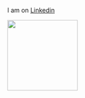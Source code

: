 I am on [Linkedin](https://www.linkedin.com/in/varunbatrait/)


<img src="https://github-readme-stats.vercel.app/api/top-langs/?username=VarunBatraIT&count_private=true&layout=compact&title_color=fff&text_color=fff&bg_color=0D1117" height="160px" />
<!--
<img src="https://github-readme-stats.vercel.app/api?username=VarunBatraIT&title_color=fff&text_color=fff&icon_color=F7DF1E&bg_color=0D1117&show_icons=true" height="160px" />
</p>
-->

<!--
**VarunBatraIT/VarunBatraIT** is a ✨ _special_ ✨ repository because its `README.md` (this file) appears on your GitHub profile.

Here are some ideas to get you started:

- 🔭 I’m currently working on ...
- 🌱 I’m currently learning ...
- 👯 I’m looking to collaborate on ...
- 🤔 I’m looking for help with ...
- 💬 Ask me about ...
- 📫 How to reach me: ...
- 😄 Pronouns: ...
- ⚡ Fun fact: ...
-->
